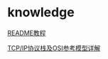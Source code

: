 # knowledge
[README教程](http://blog.csdn.net/kaitiren/article/details/38513715)

[TCP/IP协议栈及OSI参考模型详解](http://wangdy.blog.51cto.com/3845563/1588379)


